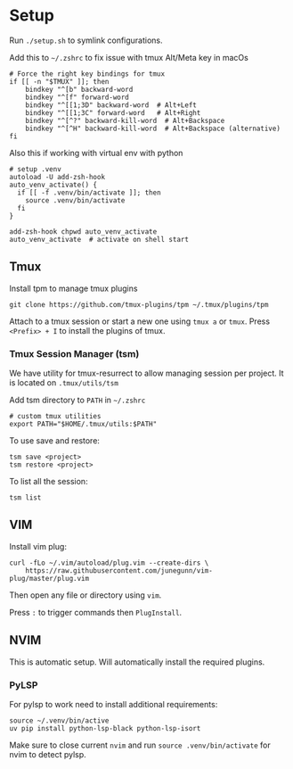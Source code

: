 # Setup
Run `./setup.sh` to symlink configurations.

Add this to `~/.zshrc` to fix issue with tmux Alt/Meta key in macOs

```
# Force the right key bindings for tmux
if [[ -n "$TMUX" ]]; then
    bindkey "^[b" backward-word
    bindkey "^[f" forward-word
    bindkey "^[[1;3D" backward-word  # Alt+Left
    bindkey "^[[1;3C" forward-word   # Alt+Right
    bindkey "^[^?" backward-kill-word  # Alt+Backspace
    bindkey "^[^H" backward-kill-word  # Alt+Backspace (alternative)
fi
```

Also this if working with virtual env with python

```
# setup .venv
autoload -U add-zsh-hook
auto_venv_activate() {
  if [[ -f .venv/bin/activate ]]; then
    source .venv/bin/activate
  fi
}

add-zsh-hook chpwd auto_venv_activate
auto_venv_activate  # activate on shell start
```

## Tmux

Install tpm to manage tmux plugins

```
git clone https://github.com/tmux-plugins/tpm ~/.tmux/plugins/tpm
```

Attach to a tmux session or start a new one using `tmux a` or `tmux`. Press `<Prefix> + I` to install the plugins of tmux.

### Tmux Session Manager (tsm)
We have utility for tmux-resurrect to allow managing session per project. It is located on `.tmux/utils/tsm`

Add tsm directory to `PATH` in `~/.zshrc`

```
# custom tmux utilities 
export PATH="$HOME/.tmux/utils:$PATH"
```

To use save and restore:

```
tsm save <project>
tsm restore <project>
```

To list all the session:
```
tsm list
```

## VIM

Install vim plug:
```
curl -fLo ~/.vim/autoload/plug.vim --create-dirs \
    https://raw.githubusercontent.com/junegunn/vim-plug/master/plug.vim
```

Then open any file or directory using `vim`.

Press `:` to trigger commands then `PlugInstall`.

## NVIM
This is automatic setup. Will automatically install the required plugins.

### PyLSP
For pylsp to work need to install additional requirements:

```
source ~/.venv/bin/active
uv pip install python-lsp-black python-lsp-isort
```

Make sure to close current `nvim` and run `source .venv/bin/activate` for nvim to detect pylsp.
